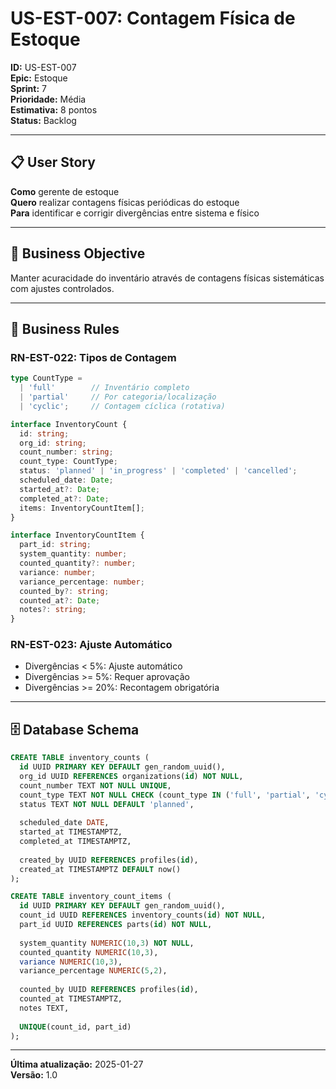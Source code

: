 # US-EST-007: Contagem Física de Estoque

**ID:** US-EST-007  
**Epic:** Estoque  
**Sprint:** 7  
**Prioridade:** Média  
**Estimativa:** 8 pontos  
**Status:** Backlog  

---

## 📋 User Story

**Como** gerente de estoque  
**Quero** realizar contagens físicas periódicas do estoque  
**Para** identificar e corrigir divergências entre sistema e físico

---

## 🎯 Business Objective

Manter acuracidade do inventário através de contagens físicas sistemáticas com ajustes controlados.

---

## 📐 Business Rules

### RN-EST-022: Tipos de Contagem
```typescript
type CountType = 
  | 'full'        // Inventário completo
  | 'partial'     // Por categoria/localização
  | 'cyclic';     // Contagem cíclica (rotativa)

interface InventoryCount {
  id: string;
  org_id: string;
  count_number: string;
  count_type: CountType;
  status: 'planned' | 'in_progress' | 'completed' | 'cancelled';
  scheduled_date: Date;
  started_at?: Date;
  completed_at?: Date;
  items: InventoryCountItem[];
}

interface InventoryCountItem {
  part_id: string;
  system_quantity: number;
  counted_quantity?: number;
  variance: number;
  variance_percentage: number;
  counted_by?: string;
  counted_at?: Date;
  notes?: string;
}
```

### RN-EST-023: Ajuste Automático
- Divergências < 5%: Ajuste automático
- Divergências >= 5%: Requer aprovação
- Divergências >= 20%: Recontagem obrigatória

---

## 🗄️ Database Schema

```sql
CREATE TABLE inventory_counts (
  id UUID PRIMARY KEY DEFAULT gen_random_uuid(),
  org_id UUID REFERENCES organizations(id) NOT NULL,
  count_number TEXT NOT NULL UNIQUE,
  count_type TEXT NOT NULL CHECK (count_type IN ('full', 'partial', 'cyclic')),
  status TEXT NOT NULL DEFAULT 'planned',
  
  scheduled_date DATE,
  started_at TIMESTAMPTZ,
  completed_at TIMESTAMPTZ,
  
  created_by UUID REFERENCES profiles(id),
  created_at TIMESTAMPTZ DEFAULT now()
);

CREATE TABLE inventory_count_items (
  id UUID PRIMARY KEY DEFAULT gen_random_uuid(),
  count_id UUID REFERENCES inventory_counts(id) NOT NULL,
  part_id UUID REFERENCES parts(id) NOT NULL,
  
  system_quantity NUMERIC(10,3) NOT NULL,
  counted_quantity NUMERIC(10,3),
  variance NUMERIC(10,3),
  variance_percentage NUMERIC(5,2),
  
  counted_by UUID REFERENCES profiles(id),
  counted_at TIMESTAMPTZ,
  notes TEXT,
  
  UNIQUE(count_id, part_id)
);
```

---

**Última atualização:** 2025-01-27  
**Versão:** 1.0

